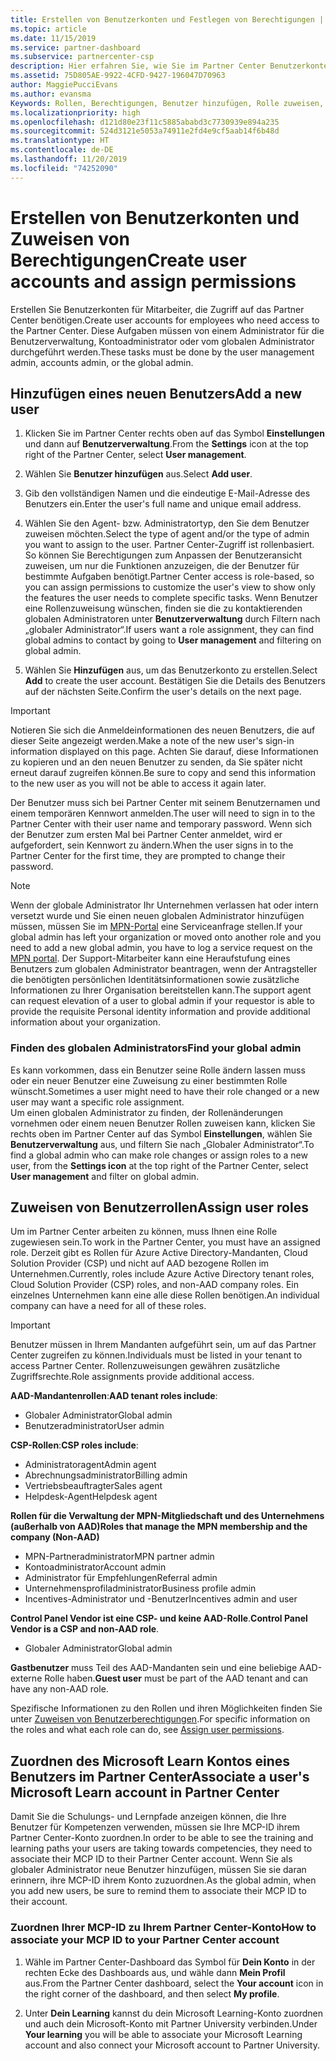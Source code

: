 ```yaml
---
title: Erstellen von Benutzerkonten und Festlegen von Berechtigungen | Partner Center
ms.topic: article
ms.date: 11/15/2019
ms.service: partner-dashboard
ms.subservice: partnercenter-csp
description: Hier erfahren Sie, wie Sie im Partner Center Benutzerkonten erstellen und Rollen für jeden Mitarbeiter zuweisen, der Zugriff benötigt. Benutzer mit unterschiedlichen Administratorrechten können dies erledigen.
ms.assetid: 75D805AE-9922-4CFD-9427-196047D70963
author: MaggiePucciEvans
ms.author: evansma
Keywords: Rollen, Berechtigungen, Benutzer hinzufügen, Rolle zuweisen, Administrator, Agent
ms.localizationpriority: high
ms.openlocfilehash: d121d80e23f11c5885ababd3c7730939e894a235
ms.sourcegitcommit: 524d3121e5053a74911e2fd4e9cf5aab14f6b48d
ms.translationtype: HT
ms.contentlocale: de-DE
ms.lasthandoff: 11/20/2019
ms.locfileid: "74252090"
---
```

# <a name="create-user-accounts-and-assign-permissions"></a><span data-ttu-id="29215-105">Erstellen von Benutzerkonten und Zuweisen von Berechtigungen</span><span class="sxs-lookup"><span data-stu-id="29215-105">Create user accounts and assign permissions</span></span>

<span data-ttu-id="29215-106">Erstellen Sie Benutzerkonten für Mitarbeiter, die Zugriff auf das Partner Center benötigen.</span><span class="sxs-lookup"><span data-stu-id="29215-106">Create user accounts for employees who need access to the Partner Center.</span></span> <span data-ttu-id="29215-107">Diese Aufgaben müssen von einem Administrator für die Benutzerverwaltung, Kontoadministrator oder vom globalen Administrator durchgeführt werden.</span><span class="sxs-lookup"><span data-stu-id="29215-107">These tasks must be done by the user management admin, accounts admin, or the global admin.</span></span> 


## <a name="add-a-new-user"></a><span data-ttu-id="29215-108">Hinzufügen eines neuen Benutzers</span><span class="sxs-lookup"><span data-stu-id="29215-108">Add a new user</span></span>

1. <span data-ttu-id="29215-109">Klicken Sie im Partner Center rechts oben auf das Symbol **Einstellungen** und dann auf **Benutzerverwaltung**.</span><span class="sxs-lookup"><span data-stu-id="29215-109">From the **Settings** icon at the top right of the Partner Center, select **User management**.</span></span>

2.  <span data-ttu-id="29215-110">Wählen Sie **Benutzer hinzufügen** aus.</span><span class="sxs-lookup"><span data-stu-id="29215-110">Select **Add user**.</span></span>

3.  <span data-ttu-id="29215-111">Gib den vollständigen Namen und die eindeutige E-Mail-Adresse des Benutzers ein.</span><span class="sxs-lookup"><span data-stu-id="29215-111">Enter the user's full name and unique email address.</span></span>

4.  <span data-ttu-id="29215-112">Wählen Sie den Agent- bzw. Administratortyp, den Sie dem Benutzer zuweisen möchten.</span><span class="sxs-lookup"><span data-stu-id="29215-112">Select the type of agent and/or the type of admin you want to assign to the user.</span></span> <span data-ttu-id="29215-113">Partner Center-Zugriff ist rollenbasiert. So können Sie Berechtigungen zum Anpassen der Benutzeransicht zuweisen, um nur die Funktionen anzuzeigen, die der Benutzer für bestimmte Aufgaben benötigt.</span><span class="sxs-lookup"><span data-stu-id="29215-113">Partner Center access is role-based, so you can assign permissions to customize the user's view to show only the features the user needs to complete specific tasks.</span></span>  <span data-ttu-id="29215-114">Wenn Benutzer eine Rollenzuweisung wünschen, finden sie die zu kontaktierenden globalen Administratoren unter **Benutzerverwaltung** durch Filtern nach „globaler Administrator“.</span><span class="sxs-lookup"><span data-stu-id="29215-114">If users want a role assignment, they can find global admins to contact by going to **User management** and filtering on global admin.</span></span>

5.  <span data-ttu-id="29215-115">Wählen Sie **Hinzufügen** aus, um das Benutzerkonto zu erstellen.</span><span class="sxs-lookup"><span data-stu-id="29215-115">Select **Add** to create the user account.</span></span> <span data-ttu-id="29215-116">Bestätigen Sie die Details des Benutzers auf der nächsten Seite.</span><span class="sxs-lookup"><span data-stu-id="29215-116">Confirm the user's details on the next page.</span></span>

> [!IMPORTANT]  
> <span data-ttu-id="29215-117">Notieren Sie sich die Anmeldeinformationen des neuen Benutzers, die auf dieser Seite angezeigt werden.</span><span class="sxs-lookup"><span data-stu-id="29215-117">Make a note of the new user's sign-in information displayed on this page.</span></span> <span data-ttu-id="29215-118">Achten Sie darauf, diese Informationen zu kopieren und an den neuen Benutzer zu senden, da Sie später nicht erneut darauf zugreifen können.</span><span class="sxs-lookup"><span data-stu-id="29215-118">Be sure to copy and send this information to the new user as you will not be able to access it again later.</span></span> 

<span data-ttu-id="29215-119">Der Benutzer muss sich bei Partner Center mit seinem Benutzernamen und einem temporären Kennwort anmelden.</span><span class="sxs-lookup"><span data-stu-id="29215-119">The user will need to sign in to the Partner Center with their user name and temporary password.</span></span> <span data-ttu-id="29215-120">Wenn sich der Benutzer zum ersten Mal bei Partner Center anmeldet, wird er aufgefordert, sein Kennwort zu ändern.</span><span class="sxs-lookup"><span data-stu-id="29215-120">When the user signs in to the Partner Center for the first time, they are prompted to change their password.</span></span> 

> [!NOTE]  
>  <span data-ttu-id="29215-121">Wenn der globale Administrator Ihr Unternehmen verlassen hat oder intern versetzt wurde und Sie einen neuen globalen Administrator hinzufügen müssen, müssen Sie im [MPN-Portal](https://partner.microsoft.com/support) eine Serviceanfrage stellen.</span><span class="sxs-lookup"><span data-stu-id="29215-121">If your global admin has left your organization or moved onto another role and you need to add a new global admin, you have to log a service request on the [MPN portal](https://partner.microsoft.com/support).</span></span> <span data-ttu-id="29215-122">Der Support-Mitarbeiter kann eine Heraufstufung eines Benutzers zum globalen Administrator beantragen, wenn der Antragsteller die benötigten persönlichen Identitätsinformationen sowie zusätzliche Informationen zu Ihrer Organisation bereitstellen kann.</span><span class="sxs-lookup"><span data-stu-id="29215-122">The support agent can request elevation of a user to global admin if your requestor is able to provide the requisite Personal identity information and provide additional information about your organization.</span></span>

### <a name="find-your-global-admin"></a><span data-ttu-id="29215-123">Finden des globalen Administrators</span><span class="sxs-lookup"><span data-stu-id="29215-123">Find your global admin</span></span>

<span data-ttu-id="29215-124">Es kann vorkommen, dass ein Benutzer seine Rolle ändern lassen muss oder ein neuer Benutzer eine Zuweisung zu einer bestimmten Rolle wünscht.</span><span class="sxs-lookup"><span data-stu-id="29215-124">Sometimes a user might need to have their role changed or a new user may want a specific role assignment.</span></span>  
<span data-ttu-id="29215-125">Um einen globalen Administrator zu finden, der Rollenänderungen vornehmen oder einem neuen Benutzer Rollen zuweisen kann, klicken Sie rechts oben im Partner Center auf das Symbol **Einstellungen**, wählen Sie **Benutzerverwaltung** aus, und filtern Sie nach „Globaler Administrator“.</span><span class="sxs-lookup"><span data-stu-id="29215-125">To find a global admin who can make role changes or assign roles to a new user, from the **Settings icon** at the top right of the Partner Center, select **User management** and filter on global admin.</span></span> 

## <a name="assign-user-roles"></a><span data-ttu-id="29215-126">Zuweisen von Benutzerrollen</span><span class="sxs-lookup"><span data-stu-id="29215-126">Assign user roles</span></span>

<span data-ttu-id="29215-127">Um im Partner Center arbeiten zu können, muss Ihnen eine Rolle zugewiesen sein.</span><span class="sxs-lookup"><span data-stu-id="29215-127">To work in the Partner Center, you must have an assigned role.</span></span>  <span data-ttu-id="29215-128">Derzeit gibt es Rollen für Azure Active Directory-Mandanten, Cloud Solution Provider (CSP) und nicht auf AAD bezogene Rollen im Unternehmen.</span><span class="sxs-lookup"><span data-stu-id="29215-128">Currently, roles include Azure Active Directory tenant roles, Cloud Solution Provider (CSP) roles, and non-AAD company roles.</span></span> <span data-ttu-id="29215-129">Ein einzelnes Unternehmen kann eine alle diese Rollen benötigen.</span><span class="sxs-lookup"><span data-stu-id="29215-129">An individual company can have a need for all of these roles.</span></span>

>[!Important]
><span data-ttu-id="29215-130">Benutzer müssen in Ihrem Mandanten aufgeführt sein, um auf das Partner Center zugreifen zu können.</span><span class="sxs-lookup"><span data-stu-id="29215-130">Individuals must be listed in your tenant to access Partner Center.</span></span> <span data-ttu-id="29215-131">Rollenzuweisungen gewähren zusätzliche Zugriffsrechte.</span><span class="sxs-lookup"><span data-stu-id="29215-131">Role assignments provide additional access.</span></span>


<span data-ttu-id="29215-132">**AAD-Mandantenrollen**:</span><span class="sxs-lookup"><span data-stu-id="29215-132">**AAD tenant roles include**:</span></span>
- <span data-ttu-id="29215-133">Globaler Administrator</span><span class="sxs-lookup"><span data-stu-id="29215-133">Global admin</span></span>
- <span data-ttu-id="29215-134">Benutzeradministrator</span><span class="sxs-lookup"><span data-stu-id="29215-134">User admin</span></span>

<span data-ttu-id="29215-135">**CSP-Rollen**:</span><span class="sxs-lookup"><span data-stu-id="29215-135">**CSP roles include**:</span></span>
- <span data-ttu-id="29215-136">Administratoragent</span><span class="sxs-lookup"><span data-stu-id="29215-136">Admin agent</span></span>
- <span data-ttu-id="29215-137">Abrechnungsadministrator</span><span class="sxs-lookup"><span data-stu-id="29215-137">Billing admin</span></span>
- <span data-ttu-id="29215-138">Vertriebsbeauftragter</span><span class="sxs-lookup"><span data-stu-id="29215-138">Sales agent</span></span>
- <span data-ttu-id="29215-139">Helpdesk-Agent</span><span class="sxs-lookup"><span data-stu-id="29215-139">Helpdesk agent</span></span>

<span data-ttu-id="29215-140">**Rollen für die Verwaltung der MPN-Mitgliedschaft und des Unternehmens (außerhalb von AAD)**</span><span class="sxs-lookup"><span data-stu-id="29215-140">**Roles that manage the MPN membership and the company (Non-AAD)**</span></span>
- <span data-ttu-id="29215-141">MPN-Partneradministrator</span><span class="sxs-lookup"><span data-stu-id="29215-141">MPN partner admin</span></span>
- <span data-ttu-id="29215-142">Kontoadministrator</span><span class="sxs-lookup"><span data-stu-id="29215-142">Account admin</span></span>
- <span data-ttu-id="29215-143">Administrator für Empfehlungen</span><span class="sxs-lookup"><span data-stu-id="29215-143">Referral admin</span></span>
- <span data-ttu-id="29215-144">Unternehmensprofiladministrator</span><span class="sxs-lookup"><span data-stu-id="29215-144">Business profile admin</span></span>
- <span data-ttu-id="29215-145">Incentives-Administrator und -Benutzer</span><span class="sxs-lookup"><span data-stu-id="29215-145">Incentives admin and user</span></span>

<span data-ttu-id="29215-146">**Control Panel Vendor ist eine CSP- und keine AAD-Rolle**.</span><span class="sxs-lookup"><span data-stu-id="29215-146">**Control Panel Vendor is a CSP and non-AAD role**.</span></span>
- <span data-ttu-id="29215-147">Globaler Administrator</span><span class="sxs-lookup"><span data-stu-id="29215-147">Global admin</span></span>

<span data-ttu-id="29215-148">**Gastbenutzer** muss Teil des AAD-Mandanten sein und eine beliebige AAD-externe Rolle haben.</span><span class="sxs-lookup"><span data-stu-id="29215-148">**Guest user** must be part of the AAD tenant and can have any non-AAD role.</span></span>

<span data-ttu-id="29215-149">Spezifische Informationen zu den Rollen und ihren Möglichkeiten finden Sie unter [Zuweisen von Benutzerberechtigungen](permissions-overview.md).</span><span class="sxs-lookup"><span data-stu-id="29215-149">For specific information on the roles and what each role can do, see [Assign user permissions](permissions-overview.md).</span></span>

## <a name="associate-a-users-microsoft-learn-account-in-partner-center"></a><span data-ttu-id="29215-150">Zuordnen des Microsoft Learn Kontos eines Benutzers im Partner Center</span><span class="sxs-lookup"><span data-stu-id="29215-150">Associate a user's Microsoft Learn account in Partner Center</span></span>

<span data-ttu-id="29215-151">Damit Sie die Schulungs- und Lernpfade anzeigen können, die Ihre Benutzer für Kompetenzen verwenden, müssen sie Ihre MCP-ID ihrem Partner Center-Konto zuordnen.</span><span class="sxs-lookup"><span data-stu-id="29215-151">In order to be able to see the training and learning paths your users are taking towards competencies, they need to associate their MCP ID to their Partner Center account.</span></span> <span data-ttu-id="29215-152">Wenn Sie als globaler Administrator neue Benutzer hinzufügen, müssen Sie sie daran erinnern, ihre MCP-ID ihrem Konto zuzuordnen.</span><span class="sxs-lookup"><span data-stu-id="29215-152">As the global admin, when you add new users, be sure to remind them to associate their MCP ID to their account.</span></span> 

### <a name="how-to-associate-your-mcp-id-to-your-partner-center-account"></a><span data-ttu-id="29215-153">Zuordnen Ihrer MCP-ID zu Ihrem Partner Center-Konto</span><span class="sxs-lookup"><span data-stu-id="29215-153">How to associate your MCP ID to your Partner Center account</span></span>

1. <span data-ttu-id="29215-154">Wähle im Partner Center-Dashboard das Symbol für **Dein Konto** in der rechten Ecke des Dashboards aus, und wähle dann **Mein Profil** aus.</span><span class="sxs-lookup"><span data-stu-id="29215-154">From the Partner Center dashboard, select the **Your account** icon in the right corner of the dashboard, and then select **My profile**.</span></span>

2. <span data-ttu-id="29215-155">Unter **Dein Learning** kannst du dein Microsoft Learning-Konto zuordnen und auch dein Microsoft-Konto mit Partner University verbinden.</span><span class="sxs-lookup"><span data-stu-id="29215-155">Under **Your learning** you will be able to associate your Microsoft Learning account and also connect your Microsoft account to Partner University.</span></span>








